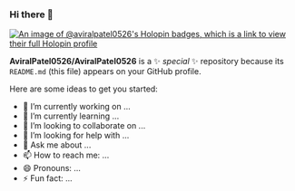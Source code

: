 




### Hi there 👋
[![An image of @aviralpatel0526's Holopin badges, which is a link to view their full Holopin profile](https://holopin.me/aviralpatel0526)](https://holopin.io/@aviralpatel0526)

**AviralPatel0526/AviralPatel0526** is a ✨ _special_ ✨ repository because its `README.md` (this file) appears on your GitHub profile.

Here are some ideas to get you started:

- 🔭 I’m currently working on ...
- 🌱 I’m currently learning ...
- 👯 I’m looking to collaborate on ...
- 🤔 I’m looking for help with ...
- 💬 Ask me about ...
- 📫 How to reach me: ...
- 😄 Pronouns: ...
- ⚡ Fun fact: ...

